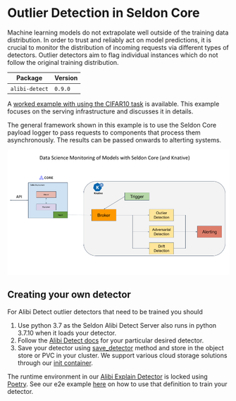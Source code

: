 # Outlier Detection in Seldon Core

Machine learning models do not extrapolate well outside of the training data distribution. In order to trust and reliably act on model predictions, it is crucial to monitor the distribution of incoming requests via different types of detectors. Outlier detectors aim to flag individual instances which do not follow the original training distribution.


| Package | Version |
| ------ | ----- |
| `alibi-detect` | `0.9.0` |


A [worked example with using the CIFAR10 task](../examples/outlier_cifar10.html) is available. This example focuses on the serving infrastructure and discusses it in details.

The general framework shown in this example is to use the Seldon Core payload logger to pass requests to components that process them asynchronously. The results can be passed onwards to alterting systems.

![Example architecture](../images/analytics.png)



## Creating your own detector

For Alibi Detect outlier detectors that need to be trained you should

 1. Use python 3.7 as the Seldon Alibi Detect Server also runs in python 3.7.10 when it loads your detector.
 1. Follow the [Alibi Detect docs](https://docs.seldon.io/projects/alibi-detect/en/stable/) for your particular desired detector.
 1. Save your detector using [save_detector](https://docs.seldon.io/projects/alibi-detect/en/stable/overview/saving.html) method and store in the object store or PVC in your cluster. We support various cloud storage solutions through our [init container](../servers/overview.html).

The runtime environment in our [Alibi Explain Detector](https://github.com/SeldonIO/seldon-core/tree/master/components/alibi-detect-server) is locked using [Poetry](https://python-poetry.org/). See our e2e example [here](../examples/cifar10_od_poetry.html) on how to use that definition to train your detector.
